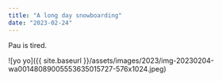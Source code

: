 ```yaml
---
title: "A long day snowboarding"
date: "2023-02-24"
---
```


Pau is tired.

![yo yo]({{ site.baseurl }}/assets/images/2023/img-20230204-wa00148089005553635015727-576x1024.jpeg)
